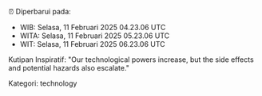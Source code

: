 ⏰ Diperbarui pada:
- WIB: Selasa, 11 Februari 2025 04.23.06 UTC
- WITA: Selasa, 11 Februari 2025 05.23.06 UTC
- WIT: Selasa, 11 Februari 2025 06.23.06 UTC

Kutipan Inspiratif:
"Our technological powers increase, but the side effects and potential hazards also escalate."


Kategori: technology

